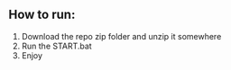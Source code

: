 ## How to run:

1. Download the repo zip folder and unzip it somewhere
2. Run the START.bat
3. Enjoy